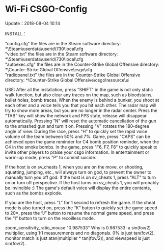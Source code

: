 # Wi-Fi CSGO-Config
Update：2018-08-04 10:14

INSTALL：

"config.cfg" the files are in the Steam software directory: *\Steam\userdata\userid\730\local\cfg\
"video.txt" the files are in the Steam software directory: *\Steam\userdata\userid\730\local\cfg\
"autoexec.cfg" the files are in the Counter-Strike Global Offensive directory: *\Counter-Strike Global Offensive\csgo\cfg\
"radiopanel.txt" the files are in the Counter-Strike Global Offensive directory: *\Counter-Strike Global Offensive\csgo\resource\ui

USE:
After all the installation, press "SHIFT" in the game is not only static walk function, but also clear any traces on the map, such as bloodstains, bullet holes, bomb traces.
When the enemy is behind a bunker, you shoot at each other and a voice tells you that you hit each other.
The radar map will try to show more areas, but you are no longer in the radar center.
Press the "TAB" key will show the network and FPS state, release will disappear automatically.
Pressing "N" will reset the automatic cancellation of the gun to the smashed gun and turn it on. Pressing "V" rotates the 180-degree angle of view.
During the race, press "H" to quickly set the rapid voice volume of the team between 50% and 7%.
Game, press "CAPS" can be achieved open the game reminder for C4 bomb position reminder, when the C4 in the smoke bombs.
In the game, press "F6, F7, F8" to quickly speak to invite other players to praise your csgo information.
In entertainment or warm-up mode, press "P" to commit suicide.

If the host is on sv_cheats 1, when you are on the move, or shooting, squatting, jumping, etc., will always turn on god, to prevent the owner to manually turn you off god.
If the host is on sv_cheats 1, press "ALT" to turn on or turn off perspective.
If the host turns on sv_cheats 1, you will probably be invincible :)
The game's default voice will display the entire contents, such as the bombs explode.


If you are the host, press "L" for 1 second to refresh the game. If the cheat mode is also turned on, press the “K” button to quickly set the game speed to 20×, press the “J” button to resume the normal game speed, and press the “I” button to turn on the recoilless mode.

zoom_sensitivity_ratio_mouse "0.987533"
Why is 0.987533:
a sin(fov/2) multiplier, using 1:1 measurements and no diagonals.
0% is just tan(fov/2), monitor match is just atan(multiplier * tan(fov/2)), and viewspeed is just sin(fov/2).

